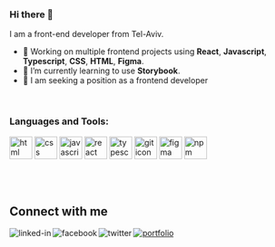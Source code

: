 ### Hi there 👋

I am a front-end developer from Tel-Aviv.
- 🔭 Working on multiple frontend projects using **React**, **Javascript**, **Typescript**, **CSS**, **HTML**, **Figma**.
- 🌱 I’m currently learning to use **Storybook**.
- 🔎 I am seeking a position as a frontend developer

<br>

<h3 align="left">Languages and Tools:</h3>
<p align="left">
  <img src="https://cdn.jsdelivr.net/gh/devicons/devicon/icons/html5/html5-plain.svg" alt="html icon" width="40" height="40" />
  <img src="https://cdn.jsdelivr.net/gh/devicons/devicon/icons/css3/css3-plain.svg" alt="css icon" width="40" height="40" />
  <img src="https://cdn.jsdelivr.net/gh/devicons/devicon/icons/javascript/javascript-original.svg" alt="javascript icon" width="40" height="40" />
  <img src="https://cdn.jsdelivr.net/gh/devicons/devicon/icons/react/react-original.svg" alt="react icon" width="40" height="40" />
  <img src="https://cdn.jsdelivr.net/gh/devicons/devicon/icons/typescript/typescript-original.svg" alt="typescript icon" width="40" height="40" />
  <img src="https://cdn.jsdelivr.net/gh/devicons/devicon/icons/git/git-original.svg" alt="git icon" width="40" height="40" />
  <img src="https://cdn.jsdelivr.net/gh/devicons/devicon/icons/figma/figma-original.svg" alt="figma icon" width="40" height="40" />
  <img src="https://cdn.jsdelivr.net/gh/devicons/devicon/icons/npm/npm-original-wordmark.svg" alt="npm icon" width="40" height="40" />
</p>


<br>
<br>

## Connect with me
[<img align="left" alt="linked-in" src="https://img.shields.io/badge/linkedin-%230077B5.svg?&style=for-the-badge&logo=linkedin&logoColor=white" />](https://www.linkedin.com/in/billie-amit)
[<img align="left" alt="facebook" src="https://img.shields.io/badge/facebook-%231877F2.svg?&style=for-the-badge&logo=facebook&logoColor=white" />](https://www.facebook.com/billie.amit/)
[<img align="left" alt="twitter" src="https://img.shields.io/badge/twitter-%231DA1F2.svg?&style=for-the-badge&logo=twitter&logoColor=white" />](https://twitter.com/BillieAmit)
[![portfolio](https://img.shields.io/badge/my_portfolio-000?style=for-the-badge&logo=ko-fi&logoColor=white)](https://billieamit.com/)

<!--
**BillieAm/BillieAm** is a ✨ _special_ ✨ repository because its `README.md` (this file) appears on your GitHub profile.

Here are some ideas to get you started:

- 🔭 I’m currently working on ...
- 🌱 I’m currently learning ...
- 👯 I’m looking to collaborate on ...
- 🤔 I’m looking for help with ...
- 💬 Ask me about ...
- 📫 How to reach me: ...
- 😄 Pronouns: ...
- ⚡ Fun fact: ...

## Expertise
<img align="left" alt="react" src="https://img.shields.io/badge/react%20-%2320232a.svg?&style=for-the-badge&logo=react&logoColor=%2361DAFB" />
<br>
<br>
-->

